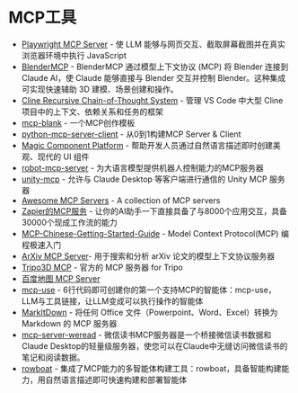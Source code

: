 # MCP工具

- [Playwright MCP Server](https://github.com/executeautomation/mcp-playwright.git) - 使 LLM 能够与网页交互、截取屏幕截图并在真实浏览器环境中执行 JavaScript
- [BlenderMCP](https://github.com/ahujasid/blender-mcp.git) - BlenderMCP 通过模型上下文协议 (MCP) 将 Blender 连接到 Claude AI，使 Claude 能够直接与 Blender 交互并控制 Blender。这种集成可实现快速辅助 3D 建模、场景创建和操作。
- [Cline Recursive Chain-of-Thought System](https://github.com/RPG-fan/Cline-Recursive-Chain-of-Thought-System-CRCT-.git) - 管理 VS Code 中大型 Cline 项目中的上下文、依赖关系和任务的框架
- [mcp-blank](https://github.com/LearnPrompt/mcp-blank.git) - 一个MCP创作模板
- [python-mcp-server-client](https://github.com/GobinFan/python-mcp-server-client.git) - 从0到1构建MCP Server & Client
- [Magic Component Platform](https://github.com/21st-dev/magic-mcp.git) - 帮助开发人员通过自然语言描述即时创建美观、现代的 UI 组件
- [robot-mcp-server](https://github.com/showkeyjar/robot-mcp-server.git) - 为大语言模型提供机器人控制能力的MCP服务器
- [unity-mcp](https://github.com/justinpbarnett/unity-mcp.git) - 允许与 Claude Desktop 等客户端进行通信的 Unity MCP 服务器
- [Awesome MCP Servers](https://github.com/punkpeye/awesome-mcp-servers.git) - A collection of MCP servers
- [Zapier的MCP服务](https://zapier.com/mcp) - 让你的AI助手一下直接具备了与8000个应用交互，具备30000个现成工作流的能力
- [MCP-Chinese-Getting-Started-Guide](https://github.com/liaokongVFX/MCP-Chinese-Getting-Started-Guide.git) - Model Context Protocol(MCP) 编程极速入门
- [ArXiv MCP Server](https://github.com/blazickjp/arxiv-mcp-server.git)- 用于搜索和分析 arXiv 论文的模型上下文协议服务器
- [Tripo3D MCP](https://github.com/VAST-AI-Research/tripo-mcp.git) - 官方的 MCP 服务器 for Tripo
- [百度地图 MCP Server](https://github.com/baidu-maps/mcp.git)
- [mcp-use](https://github.com/mcp-use/mcp-use.git) - 6行代码即可创建你的第一个支持MCP的智能体：mcp-use，LLM与工具链接，让LLM变成可以执行操作的智能体
- [MarkItDown](https://github.com/microsoft/markitdown.git) - 将任何 Office 文件（Powerpoint、Word、Excel）转换为 Markdown 的 MCP 服务器
- [mcp-server-weread](https://github.com/freestylefly/mcp-server-weread.git) - 微信读书MCP服务器是一个桥接微信读书数据和Claude Desktop的轻量级服务器，使您可以在Claude中无缝访问微信读书的笔记和阅读数据。
- [rowboat](https://github.com/rowboatlabs/rowboat.git) - 集成了MCP能力的多智能体构建工具：rowboat，具备智能构建能力，用自然语言描述即可快速构建和部署智能体
